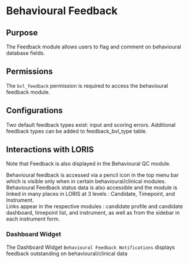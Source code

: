 # Behavioural Feedback


## Purpose

The Feedback module allows users to flag and comment on  behavioural database fields.

## Permissions

The `bvl_feedback` permission is required to access the behavioural feedback module.

## Configurations

Two default feedback types exist: input and scoring errors. Additional feedback types can be added to feedback_bvl_type table.

## Interactions with LORIS

Note that Feedback is also displayed in the Behavioural QC module. 

Behavioural feedback is accessed via a pencil icon in the top menu bar which is visible only when in certain behavioural/clinical modules.
Behavioural Feedback status data is also accessible and the module is linked in many places in LORIS at 3 levels : Candidate, Timepoint, and Instrument.  
Links appear in the respective modules : candidate profile and candidate dashboard, timepoint list, and instrument, as well as from the sidebar in each instrument form. 

### Dashboard Widget

The Dashboard Widget `Behavioural Feedback Notifications` displays feedback outstanding on behavioural/clinical data
